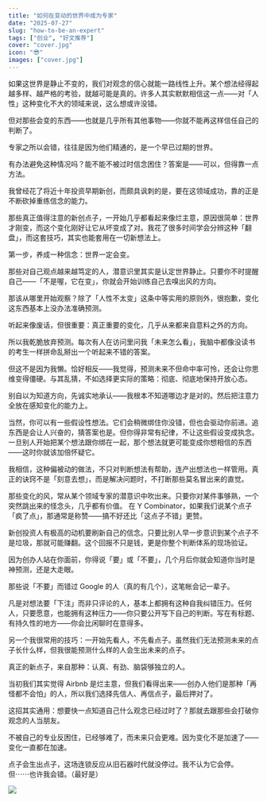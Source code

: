 ```yaml
---
title: "如何在变动的世界中成为专家"
date: "2025-07-27"
slug: "how-to-be-an-expert"
tags: ["创业", "好文推荐"]
cover: "cover.jpg"
icon: "😎"
images: ["cover.jpg"]
---
```

如果这世界是静止不变的，我们对观念的信心就能一路线性上升。某个想法经得起越多样、越严格的考验，就越可能是真的。许多人其实默默相信这一点——对「人性」这种变化不大的领域来说，这么想或许没错。



但对那些会变的东西——也就是几乎所有其他事物——你就不能再这样信任自己的判断了。



专家之所以会错，往往是因为他们精通的，是一个早已过期的世界。



有办法避免这种情况吗？能不能不被过时信念困住？答案是——可以，但得靠一点方法。



我曾经花了将近十年投资早期新创，而颇具讽刺的是，要在这领域成功，靠的正是不断砍掉重练信念的能力。



那些真正值得注意的新创点子，一开始几乎都看起来像烂主意，原因很简单：世界才刚变，而这个变化刚好让它从坏变成了对。我花了很多时间学会分辨这种「翻盘」，而这套技巧，其实也能套用在一切新想法上。



第一步，养成一种信念：世界一定会变。



那些对自己观点越来越笃定的人，潜意识里其实是认定世界静止。只要你不时提醒自己——「不是喔，它在变」，你就会开始训练自己去嗅出风的方向。



那该从哪里开始观察？除了「人性不太变」这条中等实用的原则外，很抱歉，变化这东西基本上没办法准确预测。



听起来像废话，但很重要：真正重要的变化，几乎从来都来自意料之外的方向。



所以我乾脆放弃预测。每次有人在访问里问我「未来怎么看」，我脑中都像没读书的考生一样拼命乱掰出一个听起来不错的答案。



但这不是因为我懒。恰好相反——我觉得，预测未来不但命中率可怜，还会让你思维变得僵硬。与其乱猜，不如选择更实际的策略：彻底、彻底地保持开放心态。



别自以为知道方向，先诚实地承认——我根本不知道哪边才是对的。然后把注意力全放在感知变化的能力上。



当然，你可以有一些假设性想法。它们会稍微绑住你没错，但也会驱动你前进。追东西是会让人兴奋的，猜答案也是。但你得非常有纪律，不让这些假设变成执念。
一旦别人开始把某个想法跟你绑在一起，那个想法就更可能变成你想相信的东西——这时你就该加倍怀疑它。



我相信，这种偏被动的做法，不只对判断想法有帮助，连产出想法也一样管用。真正的诀窍不是「刻意去想」，而是解决问题时，不打断那些莫名冒出来的直觉。



那些变化的风，常从某个领域专家的潜意识中吹出来。只要你对某件事够熟，一个突然跳出来的怪念头，几乎都有价值。
在 Y Combinator，如果我们说某个点子「疯了点」，那通常是称赞——搞不好还比「这点子不错」更赞。



新创投资人有极高的动机要刷新自己的信念。只要比别人早一步意识到某个点子不是垃圾，那就可能赚翻。这个回报不只是钱，更是你整个判断体系的现场验证。



因为创办人站在你面前，你得说「要」或「不要」，几个月后你就会知道你当时是神预测，还是大走眼。



那些说「不要」而错过 Google 的人（真的有几个），这笔帐会记一辈子。



凡是对想法要「下注」而非只评论的人，基本上都拥有这种自我纠错压力。任何人，只要愿意，也能拥有这种压力——你只要公开写下自己的判断。写在有标题、有持久性的地方——你会比闲聊时在意得多。



另一个我很常用的技巧：一开始先看人，不先看点子。虽然我们无法预测未来的点子长什么样，但我很能预测什么样的人会生出未来的点子。



真正的新点子，来自那种：认真、有劲、脑袋够独立的人。



当初我们其实觉得 Airbnb 是烂主意，但我们看得出来——创办人他们是那种「再怪都不会怕」的人，所以我们选择先信人、再信点子，最后押对了。



这招其实通用：想要快一点知道自己什么观念已经过时了？那就去跟那些会打破你观念的人当朋友。



不被自己的专业反困住，已经够难了，而未来只会更难。因为变化不是加速了——变化一直都在加速。



点子会生出点子，这场连锁反应从旧石器时代就没停过。我不认为它会停。
但⋯⋯也许我会错。（最好是）




![](https://prod-files-secure.s3.us-west-2.amazonaws.com/112d0858-5090-4d34-a606-b75eb8d65fd2/46476355-9cf3-4e99-9b7a-3531bc426380/1000202064.png?X-Amz-Algorithm=AWS4-HMAC-SHA256&X-Amz-Content-Sha256=UNSIGNED-PAYLOAD&X-Amz-Credential=ASIAZI2LB4666P5RHUBO%2F20250729%2Fus-west-2%2Fs3%2Faws4_request&X-Amz-Date=20250729T090839Z&X-Amz-Expires=3600&X-Amz-Security-Token=IQoJb3JpZ2luX2VjEHkaCXVzLXdlc3QtMiJHMEUCIDn%2F8uAxqIj9oZ9x924gVQs4xZc60T0JLT3KayhvF0LNAiEAmVg4L5%2FqTWk9XODQsTehTaUybWKf22cDKvTINKmr05AqiAQIov%2F%2F%2F%2F%2F%2F%2F%2F%2F%2FARAAGgw2Mzc0MjMxODM4MDUiDHSqj5uqwf8vs%2BBYIyrcAxOt6HYSHexGTh354sZ6L86RABNQ9%2Fl5t52iFcXoWb3GwLNRH1Rv0%2BzpA57e8%2FyUVD%2B%2BHgerCB%2FB3LrdChX2y6wc%2FXAYJX02ymprf2nWwLelJseWM7JeE1p91INhKtUFY8CHbkOaAXecsO68e54XQStORNo80jIVb%2BmnfPIVxGY16pS%2FkbEdkr5%2B4rDachNtfszFjakLF4Fdb2%2FWVTpnLnfKkzMGUduttnza614mf9DGdMRoxaUkbQVE6YfVSe%2FrpTBeRbkXJb3Nmm2Rz5ENosyqY08gz%2BldueQnQoDTINIr2WFBubBDZXAjH6ofyLG0E6qAY1jWfXXqQEZFIKe49%2FIvppD1k%2FEkx8kwPSS0Wx5CglbauhWjg5RHgaykoRadbsV8Z0ne0o75jrPBfVPZPffyqFa7ZiRUbIuSNsx3brbX5SUu79fDGXOgOIJwC5sInHGPBfj10cEE0NVOQf7pOeCXzLhE%2BY%2BRuchXBvSBRfHXHo1bLwUvYXN9HDL0gYENLR6V1WX5go%2BNNdrEEUGanUgYqx6uIpsgxMmXaXbYlltdw4MGHI33I7pacMp0sLSZZTI%2B2evvZ2kOTfunTd9EaxwByo1m%2B9UykMnCQBsiMnyyeiFrScCJoNAGf7t6MLyTosQGOqUBVj7pW1xEefWK2esrcAbTOeYKhN%2BVPU9f1disycCXo9vXJMxqk%2BLgztP5bxYPanCo3OgMIXbLlXNAQ3dPBeodW6pu0eG2b%2F3XheNiHYNrJ2oBm%2Bza5Xjct3bbxtM4WEcggRIhjzocYFhnTgGpJVo%2FtEXQ9cZuwBO6zrckOLc%2FAOrI%2FFe8h%2BaNudoN8%2FAzZwnMt937FNWKK130bVctHCaiS%2BhSlPIj&X-Amz-Signature=44190b483e8516dbff351963972126b48f9d062ee05d103e92b4881bec040639&X-Amz-SignedHeaders=host&x-amz-checksum-mode=ENABLED&x-id=GetObject)

